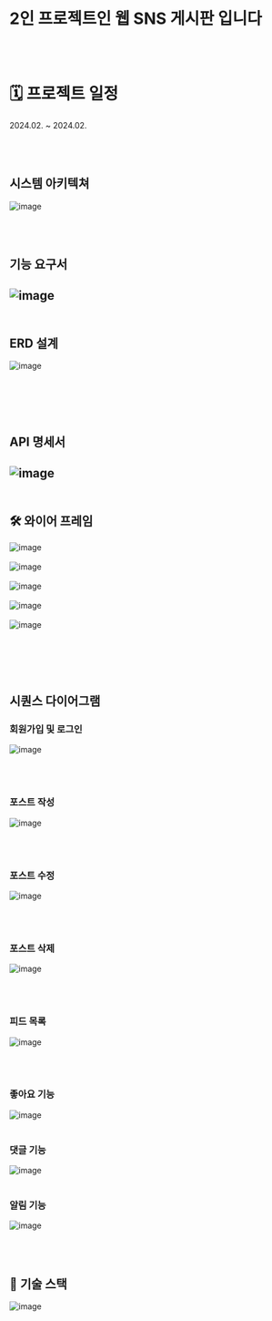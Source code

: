 # 2인 프로젝트인 웹 SNS 게시판 입니다
<br><br>
# 🗓 프로젝트 일정
2024.02. ~ 2024.02.

<br><br>


## 시스템 아키텍쳐
![image](https://github.com/jyy4014-git/SNS/assets/134044918/888ba19f-dcbd-4b88-9a5b-c888a36131e6)

<br><br>
## 기능 요구서
![image](https://github.com/jyy4014-git/SNS/assets/134044918/2e958489-35b2-4ae3-bdb3-0ec740310cac)
<br><br>
---
## ERD 설계
![image](https://github.com/jyy4014-git/SNS/assets/134044918/e288d94b-e904-456b-8272-ea903cfb5da4)

<br><br>
---
## API 명세서
![image](https://github.com/jyy4014-git/SNS/assets/134044918/91391e2a-11b0-47a7-9039-7fcc9482610f)
<br><br>
---
## 🛠 와이어 프레임
![image](https://github.com/jyy4014-git/SNS/assets/134044918/739c8b22-571d-4a23-af81-2886b17f69dc)
<br><br>
![image](https://github.com/jyy4014-git/SNS/assets/134044918/ac3d34c3-25bd-4552-8548-e3fcb86e7d46)
<br><br>
![image](https://github.com/jyy4014-git/SNS/assets/134044918/d5271798-8aaa-4a2e-ad87-467619a15b7f)
<br><br>
![image](https://github.com/jyy4014-git/SNS/assets/134044918/fa24f145-fc32-4128-a696-1e886c48c020)
<br><br>
![image](https://github.com/jyy4014-git/SNS/assets/134044918/4fb9c950-f471-4eb0-99cf-136d755e3c2b)

<br><br>
---

## 시퀀스 다이어그램

### 회원가입 및 로그인
![image](https://github.com/jyy4014-git/SNS/assets/134044918/56769136-6eb4-45fa-a404-d9942b55fb70)

<br><br>
### 포스트 작성
![image](https://github.com/jyy4014-git/SNS/assets/134044918/c2e30a02-e843-4126-a578-1b9caa21180a)

<br><br>
### 포스트 수정
![image](https://github.com/jyy4014-git/SNS/assets/134044918/74e8e6ff-a360-4fb5-b771-32f4cacbedb2)

<br><br>
### 포스트 삭제
![image](https://github.com/jyy4014-git/SNS/assets/134044918/8a8198b6-84cb-4324-943d-7e56c7616d72)

<br><br>
### 피드 목록
![image](https://github.com/jyy4014-git/SNS/assets/134044918/aa7a3ef2-089a-4555-9e2f-bb18a20ce16f)

<br><br>
### 좋아요 기능
![image](https://github.com/jyy4014-git/SNS/assets/134044918/8d581a37-e722-4142-8d84-662b2f6b0344)
<br><br>
### 댓글 기능
![image](https://github.com/jyy4014-git/SNS/assets/134044918/958d146e-15ac-4f77-b25d-8edaf323a9e4)
<br><br>
### 알림 기능
![image](https://github.com/jyy4014-git/SNS/assets/134044918/28469da0-dc89-4e43-a41b-4c62399ed1a0)

<br><br>
## 📎 기술 스택

![image](https://github.com/jyy4014-git/SNS/assets/134044918/5d3aec15-1e5a-4c08-be8c-2b6f91cc3ce9)

